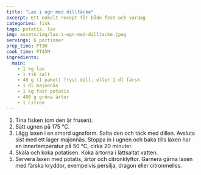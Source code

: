 ```yaml
---
title: "Lax i ugn med dilltäcke"
excerpt: Ett enkelt recept för både fest och vardag
categories: fisk
tags: potatis, lax
img: assets/img/lax-i-ugn-med-dilltacke.jpeg
servings: 6 portioner
prep_time: PT3H
cook_time: PT45M
ingredients:
  main:
    - 1 kg lax
    - 1 tsk salt
    - 40 g (1 paket) fryst dill, eller 1 dl färsk
    - 1 dl majonnäs
    - 1 kg fast potatis
    - 400 g gröna ärtor
    - 1 citron
---
```


1. Tina fisken (om den är frusen).
2. Sätt ugnen på 175 °C.
3. Lägg laxen i en smord ugnsform. Salta den och täck med dillen. Avsluta sist
   med ett lager majonnäs. Stoppa in i ugnen och baka tills laxen har en
   innertemperatur på 50 °C, cirka 20 minuter.
4. Skala och koka potatisen. Koka ärtorna i lättsaltat vatten.
5. Servera laxen med potatis, ärtor och citronklyftor. Garnera gärna laxen med
   färska kryddor, exempelvis persilja, dragon eller citronmeliss.
